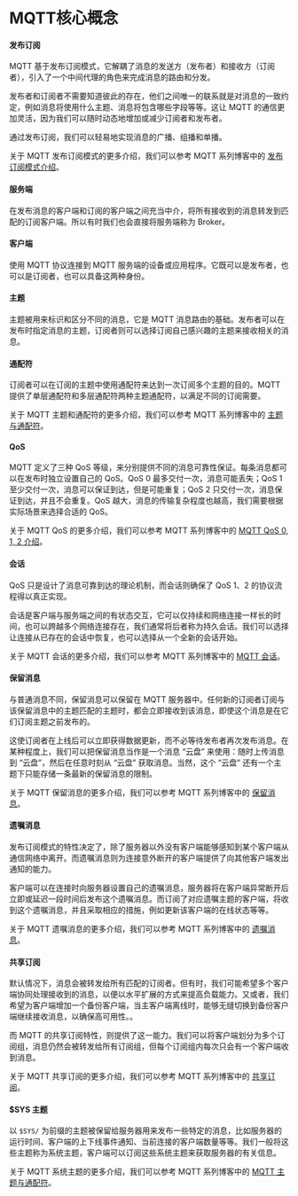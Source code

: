 # MQTT核心概念

<!--内容待加入-->

#### 发布订阅

MQTT 基于发布订阅模式，它解耦了消息的发送方（发布者）和接收方（订阅者），引入了一个中间代理的角色来完成消息的路由和分发。

发布者和订阅者不需要知道彼此的存在，他们之间唯一的联系就是对消息的一致约定，例如消息将使用什么主题、消息将包含哪些字段等等。这让 MQTT 的通信更加灵活，因为我们可以随时动态地增加或减少订阅者和发布者。

通过发布订阅，我们可以轻易地实现消息的广播、组播和单播。

关于 MQTT 发布订阅模式的更多介绍，我们可以参考 MQTT 系列博客中的 [发布订阅模式介绍](https://www.emqx.com/zh/blog/mqtt-5-introduction-to-publish-subscribe-model)。

#### 服务端

在发布消息的客户端和订阅的客户端之间充当中介，将所有接收到的消息转发到匹配的订阅客户端。所以有时我们也会直接将服务端称为 Broker。

#### 客户端

使用 MQTT 协议连接到 MQTT 服务端的设备或应用程序。它既可以是发布者，也可以是订阅者，也可以具备这两种身份。

#### 主题

主题被用来标识和区分不同的消息，它是 MQTT 消息路由的基础。发布者可以在发布时指定消息的主题，订阅者则可以选择订阅自己感兴趣的主题来接收相关的消息。

#### 通配符

订阅者可以在订阅的主题中使用通配符来达到一次订阅多个主题的目的。MQTT 提供了单层通配符和多层通配符两种主题通配符，以满足不同的订阅需要。

关于 MQTT 主题和通配符的更多介绍，我们可以参考 MQTT 系列博客中的 [主题与通配符](https://www.emqx.com/zh/blog/advanced-features-of-mqtt-topics)。

#### QoS

MQTT 定义了三种 QoS 等级，来分别提供不同的消息可靠性保证。每条消息都可以在发布时独立设置自己的 QoS。QoS 0 最多交付一次，消息可能丢失；QoS 1 至少交付一次，消息可以保证到达，但是可能重复；QoS 2 只交付一次，消息保证到达，并且不会重复。QoS 越大，消息的传输复杂程度也越高，我们需要根据实际场景来选择合适的 QoS。

关于 MQTT QoS 的更多介绍，我们可以参考 MQTT 系列博客中的 [MQTT QoS 0, 1, 2 介绍](https://www.emqx.com/zh/blog/introduction-to-mqtt-qos)。

#### 会话

QoS 只是设计了消息可靠到达的理论机制，而会话则确保了 QoS 1、2 的协议流程得以真正实现。

会话是客户端与服务端之间的有状态交互，它可以仅持续和网络连接一样长的时间，也可以跨越多个网络连接存在，我们通常将后者称为持久会话。我们可以选择让连接从已存在的会话中恢复，也可以选择从一个全新的会话开始。

关于 MQTT 会话的更多介绍，我们可以参考 MQTT 系列博客中的 [MQTT 会话](https://www.emqx.com/zh/blog/mqtt-session)。


#### 保留消息

与普通消息不同，保留消息可以保留在 MQTT 服务器中。任何新的订阅者订阅与该保留消息中的主题匹配的主题时，都会立即接收到该消息，即使这个消息是在它们订阅主题之前发布的。

这使订阅者在上线后可以立即获得数据更新，而不必等待发布者再次发布消息。在某种程度上，我们可以把保留消息当作是一个消息 “云盘” 来使用：随时上传消息到 “云盘”，然后在任意时刻从 “云盘” 获取消息。当然，这个 “云盘” 还有一个主题下只能存储一条最新的保留消息的限制。

关于 MQTT 保留消息的更多介绍，我们可以参考 MQTT 系列博客中的 [保留消息](https://www.emqx.com/zh/blog/mqtt5-features-retain-message)。

#### 遗嘱消息

发布订阅模式的特性决定了，除了服务器以外没有客户端能够感知到某个客户端从通信网络中离开。而遗嘱消息则为连接意外断开的客户端提供了向其他客户端发出通知的能力。

客户端可以在连接时向服务器设置自己的遗嘱消息，服务器将在客户端异常断开后立即或延迟一段时间后发布这个遗嘱消息。而订阅了对应遗嘱主题的客户端，将收到这个遗嘱消息，并且采取相应的措施，例如更新该客户端的在线状态等等。

关于 MQTT 遗嘱消息的更多介绍，我们可以参考 MQTT 系列博客中的 [遗嘱消息](https://www.emqx.com/zh/blog/use-of-mqtt-will-message)。

#### 共享订阅

默认情况下，消息会被转发给所有匹配的订阅者。但有时，我们可能希望多个客户端协同处理接收到的消息，以便以水平扩展的方式来提高负载能力。又或者，我们希望为客户端增加一个备份客户端，当主客户端离线时，能够无缝切换到备份客户端继续接收消息，以确保高可用性。。

而 MQTT 的共享订阅特性，则提供了这一能力。我们可以将客户端划分为多个订阅组，消息仍然会被转发给所有订阅组，但每个订阅组内每次只会有一个客户端收到消息。

关于 MQTT 共享订阅的更多介绍，我们可以参考 MQTT 系列博客中的 [共享订阅](https://www.emqx.com/zh/blog/introduction-to-mqtt5-protocol-shared-subscription)。

#### $SYS 主题

以 `$SYS/` 为前缀的主题被保留给服务器用来发布一些特定的消息，比如服务器的运行时间、客户端的上下线事件通知、当前连接的客户端数量等等。我们一般将这些主题称为系统主题，客户端可以订阅这些系统主题来获取服务器的有关信息。

关于 MQTT 系统主题的更多介绍，我们可以参考 MQTT 系列博客中的 [MQTT 主题与通配符](https://www.emqx.com/zh/blog/advanced-features-of-mqtt-topics)。
